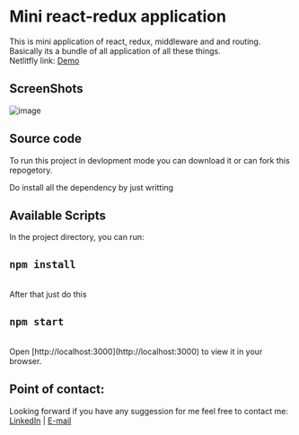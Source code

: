 # Mini react-redux application
This is mini application of react, redux, middleware and and routing. Basically its a bundle of all application of all these things.
<br/>
Netlitfly link: <a href="https://chimerical-boba-df69d1.netlify.app/">Demo</a>
## ScreenShots
![image](https://user-images.githubusercontent.com/99042645/171352670-e7eb592a-73bf-4bca-97ac-0d4c1e60bbc1.png)


## Source code
To run this project in devlopment mode you can download it or can fork this repogetory.
<br/>

Do install all the dependency by just writting
## Available Scripts
In the project directory, you can run:
<br/>
## `npm install`
<br/>
After that just do this

## `npm start`
<br/>
Open [http://localhost:3000](http://localhost:3000) to view it in your browser.

## Point of contact:
Looking forward if you have any suggession for me feel free to contact me:
<br/>
<a href="https://www.linkedin.com/in/guddu-ali-00697a119/"> LinkedIn</a> | <a href="gudduali93@yahoo.com"> E-mail</a>
